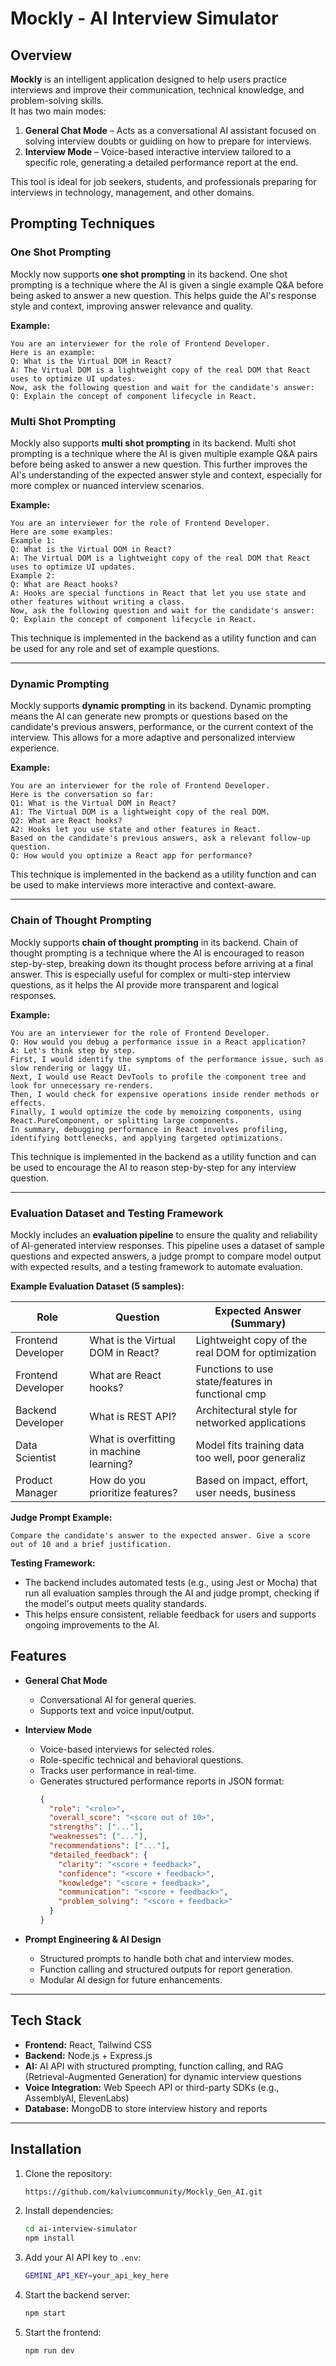 # Mockly - AI Interview Simulator

## Overview

**Mockly** is an intelligent application designed to help users practice interviews and improve their communication, technical knowledge, and problem-solving skills.  
It has two main modes:

1. **General Chat Mode** – Acts as a conversational AI assistant focused on solving interview doubts or guidiing on how to prepare for interviews.
2. **Interview Mode** – Voice-based interactive interview tailored to a specific role, generating a detailed performance report at the end.

This tool is ideal for job seekers, students, and professionals preparing for interviews in technology, management, and other domains.

## Prompting Techniques

### One Shot Prompting

Mockly now supports **one shot prompting** in its backend. One shot prompting is a technique where the AI is given a single example Q&A before being asked to answer a new question. This helps guide the AI's response style and context, improving answer relevance and quality.

**Example:**

```
You are an interviewer for the role of Frontend Developer.
Here is an example:
Q: What is the Virtual DOM in React?
A: The Virtual DOM is a lightweight copy of the real DOM that React uses to optimize UI updates.
Now, ask the following question and wait for the candidate's answer:
Q: Explain the concept of component lifecycle in React.
```

### Multi Shot Prompting

Mockly also supports **multi shot prompting** in its backend. Multi shot prompting is a technique where the AI is given multiple example Q&A pairs before being asked to answer a new question. This further improves the AI's understanding of the expected answer style and context, especially for more complex or nuanced interview scenarios.

**Example:**

```
You are an interviewer for the role of Frontend Developer.
Here are some examples:
Example 1:
Q: What is the Virtual DOM in React?
A: The Virtual DOM is a lightweight copy of the real DOM that React uses to optimize UI updates.
Example 2:
Q: What are React hooks?
A: Hooks are special functions in React that let you use state and other features without writing a class.
Now, ask the following question and wait for the candidate's answer:
Q: Explain the concept of component lifecycle in React.
```

This technique is implemented in the backend as a utility function and can be used for any role and set of example questions.

---

### Dynamic Prompting

Mockly supports **dynamic prompting** in its backend. Dynamic prompting means the AI can generate new prompts or questions based on the candidate's previous answers, performance, or the current context of the interview. This allows for a more adaptive and personalized interview experience.

**Example:**

```
You are an interviewer for the role of Frontend Developer.
Here is the conversation so far:
Q1: What is the Virtual DOM in React?
A1: The Virtual DOM is a lightweight copy of the real DOM.
Q2: What are React hooks?
A2: Hooks let you use state and other features in React.
Based on the candidate's previous answers, ask a relevant follow-up question.
Q: How would you optimize a React app for performance?
```

This technique is implemented in the backend as a utility function and can be used to make interviews more interactive and context-aware.

---

### Chain of Thought Prompting

Mockly supports **chain of thought prompting** in its backend. Chain of thought prompting is a technique where the AI is encouraged to reason step-by-step, breaking down its thought process before arriving at a final answer. This is especially useful for complex or multi-step interview questions, as it helps the AI provide more transparent and logical responses.

**Example:**

```
You are an interviewer for the role of Frontend Developer.
Q: How would you debug a performance issue in a React application?
A: Let's think step by step.
First, I would identify the symptoms of the performance issue, such as slow rendering or laggy UI.
Next, I would use React DevTools to profile the component tree and look for unnecessary re-renders.
Then, I would check for expensive operations inside render methods or effects.
Finally, I would optimize the code by memoizing components, using React.PureComponent, or splitting large components.
In summary, debugging performance in React involves profiling, identifying bottlenecks, and applying targeted optimizations.
```

This technique is implemented in the backend as a utility function and can be used to encourage the AI to reason step-by-step for any interview question.

---

### Evaluation Dataset and Testing Framework

Mockly includes an **evaluation pipeline** to ensure the quality and reliability of AI-generated interview responses. This pipeline uses a dataset of sample questions and expected answers, a judge prompt to compare model output with expected results, and a testing framework to automate evaluation.

**Example Evaluation Dataset (5 samples):**

| Role               | Question                                 | Expected Answer (Summary)                         |
| ------------------ | ---------------------------------------- | ------------------------------------------------- |
| Frontend Developer | What is the Virtual DOM in React?        | Lightweight copy of the real DOM for optimization |
| Frontend Developer | What are React hooks?                    | Functions to use state/features in functional cmp |
| Backend Developer  | What is REST API?                        | Architectural style for networked applications    |
| Data Scientist     | What is overfitting in machine learning? | Model fits training data too well, poor generaliz |
| Product Manager    | How do you prioritize features?          | Based on impact, effort, user needs, business     |

**Judge Prompt Example:**

```
Compare the candidate's answer to the expected answer. Give a score out of 10 and a brief justification.
```

**Testing Framework:**

- The backend includes automated tests (e.g., using Jest or Mocha) that run all evaluation samples through the AI and judge prompt, checking if the model's output meets quality standards.
- This helps ensure consistent, reliable feedback for users and supports ongoing improvements to the AI.

## Features

- **General Chat Mode**
  - Conversational AI for general queries.
  - Supports text and voice input/output.
- **Interview Mode**

  - Voice-based interviews for selected roles.
  - Role-specific technical and behavioral questions.
  - Tracks user performance in real-time.
  - Generates structured performance reports in JSON format:
    ```json
    {
      "role": "<role>",
      "overall_score": "<score out of 10>",
      "strengths": ["..."],
      "weaknesses": ["..."],
      "recommendations": ["..."],
      "detailed_feedback": {
        "clarity": "<score + feedback>",
        "confidence": "<score + feedback>",
        "knowledge": "<score + feedback>",
        "communication": "<score + feedback>",
        "problem_solving": "<score + feedback>"
      }
    }
    ```

- **Prompt Engineering & AI Design**
  - Structured prompts to handle both chat and interview modes.
  - Function calling and structured outputs for report generation.
  - Modular AI design for future enhancements.

---

## Tech Stack

- **Frontend:** React, Tailwind CSS
- **Backend:** Node.js + Express.js
- **AI:** AI API with structured prompting, function calling, and RAG (Retrieval-Augmented Generation) for dynamic interview questions
- **Voice Integration:** Web Speech API or third-party SDKs (e.g., AssemblyAI, ElevenLabs)
- **Database:** MongoDB to store interview history and reports

---

## Installation

1. Clone the repository:

   ```bash
   https://github.com/kalviumcommunity/Mockly_Gen_AI.git
   ```

2. Install dependencies:

   ```bash
   cd ai-interview-simulator
   npm install
   ```

3. Add your AI API key to `.env`:

   ```bash
   GEMINI_API_KEY=your_api_key_here
   ```

4. Start the backend server:

   ```bash
   npm start
   ```

5. Start the frontend:
   ```bash
   npm run dev
   ```

